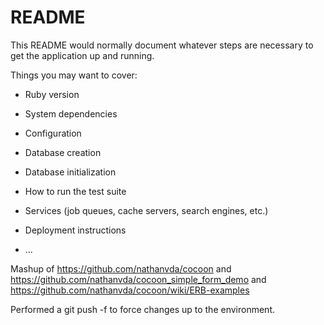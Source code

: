 # README

This README would normally document whatever steps are necessary to get the
application up and running.

Things you may want to cover:

* Ruby version

* System dependencies

* Configuration

* Database creation

* Database initialization

* How to run the test suite

* Services (job queues, cache servers, search engines, etc.)

* Deployment instructions

* ...

Mashup of https://github.com/nathanvda/cocoon
and
https://github.com/nathanvda/cocoon_simple_form_demo
and
https://github.com/nathanvda/cocoon/wiki/ERB-examples

Performed a git push -f to force changes up to the environment.
